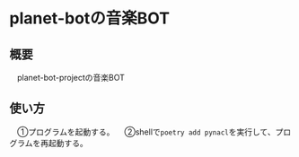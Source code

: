 # planet-botの音楽BOT

## 概要
　planet-bot-projectの音楽BOT


## 使い方
　①プログラムを起動する。
　②shellで`poetry add pynacl`を実行して、プログラムを再起動する。
